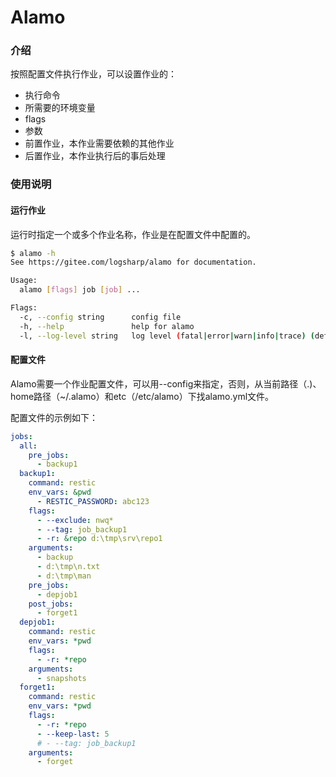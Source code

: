 # Alamo

### 介绍
按照配置文件执行作业，可以设置作业的：
- 执行命令
- 所需要的环境变量
- flags
- 参数
- 前置作业，本作业需要依赖的其他作业
- 后置作业，本作业执行后的事后处理

### 使用说明
#### 运行作业
运行时指定一个或多个作业名称，作业是在配置文件中配置的。
```bash
$ alamo -h
See https://gitee.com/logsharp/alamo for documentation.

Usage:
  alamo [flags] job [job] ...

Flags:
  -c, --config string      config file
  -h, --help               help for alamo
  -l, --log-level string   log level (fatal|error|warn|info|trace) (default "info")
```
#### 配置文件
Alamo需要一个作业配置文件，可以用--config来指定，否则，从当前路径（.)、home路径（~/.alamo）和etc（/etc/alamo）下找alamo.yml文件。

配置文件的示例如下：
```yml
jobs:
  all:
    pre_jobs:
      - backup1
  backup1:
    command: restic
    env_vars: &pwd
      - RESTIC_PASSWORD: abc123
    flags:
      - --exclude: nwq*
      - --tag: job_backup1
      - -r: &repo d:\tmp\srv\repo1
    arguments:
      - backup
      - d:\tmp\n.txt
      - d:\tmp\man
    pre_jobs:
      - depjob1
    post_jobs:
      - forget1
  depjob1:
    command: restic
    env_vars: *pwd
    flags:
      - -r: *repo
    arguments:
      - snapshots
  forget1:
    command: restic
    env_vars: *pwd
    flags:
      - -r: *repo
      - --keep-last: 5
      # - --tag: job_backup1
    arguments:
      - forget
```
